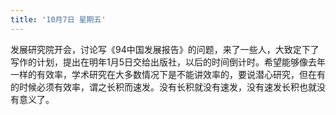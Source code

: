```yaml
---
title: '10月7日 星期五'
---
```


发展研究院开会，讨论写《94中国发展报告》的问题，来了一些人，大致定下了写作的计划，提出在明年1月5日交给出版社，以后的时间倒计时。希望能够像去年一样的有效率，学术研究在大多数情况下是不能讲效率的，要说潜心研究，但在有的时候必须有效率，谓之长积而速发。没有长积就没有速发，没有速发长积也就没有意义了。

